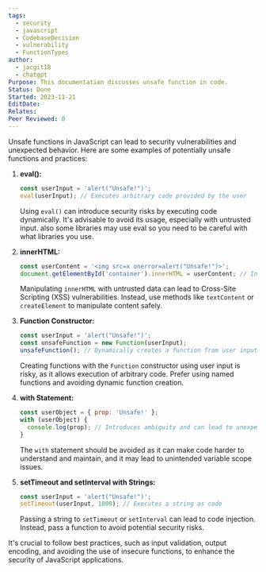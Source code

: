 ```yaml
---
tags:
  - security
  - javascript
  - CodebaseDecision
  - vulnerability
  - FunctionTypes
author:
  - jacgit18
  - chatgpt
Purpose: This documentation discusses unsafe function in code.
Status: Done
Started: 2023-11-21
EditDate: 
Relates: 
Peer Reviewed: 0
---
```

Unsafe functions in JavaScript can lead to security vulnerabilities and unexpected behavior. Here are some examples of potentially unsafe functions and practices:

1. **eval():**
   ```javascript
   const userInput = 'alert("Unsafe!")';
   eval(userInput); // Executes arbitrary code provided by the user
   ```

   Using `eval()` can introduce security risks by executing code dynamically. It's advisable to avoid its usage, especially with untrusted input. also some libraries may use eval so you need to be careful with what libraries you use. 

2. **innerHTML:**
   ```javascript
   const userContent = '<img src=x onerror=alert("Unsafe!")>';
   document.getElementById('container').innerHTML = userContent; // Injects unescaped HTML
   ```

   Manipulating `innerHTML` with untrusted data can lead to Cross-Site Scripting (XSS) vulnerabilities. Instead, use methods like `textContent` or `createElement` to manipulate content safely.

3. **Function Constructor:**
   ```javascript
   const userInput = 'alert("Unsafe!")';
   const unsafeFunction = new Function(userInput);
   unsafeFunction(); // Dynamically creates a function from user input
   ```

   Creating functions with the `Function` constructor using user input is risky, as it allows execution of arbitrary code. Prefer using named functions and avoiding dynamic function creation.

4. **with Statement:**
   ```javascript
   const userObject = { prop: 'Unsafe!' };
   with (userObject) {
     console.log(prop); // Introduces ambiguity and can lead to unexpected behavior
   }
   ```

   The `with` statement should be avoided as it can make code harder to understand and maintain, and it may lead to unintended variable scope issues.

5. **setTimeout and setInterval with Strings:**
   ```javascript
   const userInput = 'alert("Unsafe!")';
   setTimeout(userInput, 1000); // Executes a string as code
   ```

   Passing a string to `setTimeout` or `setInterval` can lead to code injection. Instead, pass a function to avoid potential security risks.

It's crucial to follow best practices, such as input validation, output encoding, and avoiding the use of insecure functions, to enhance the security of JavaScript applications.